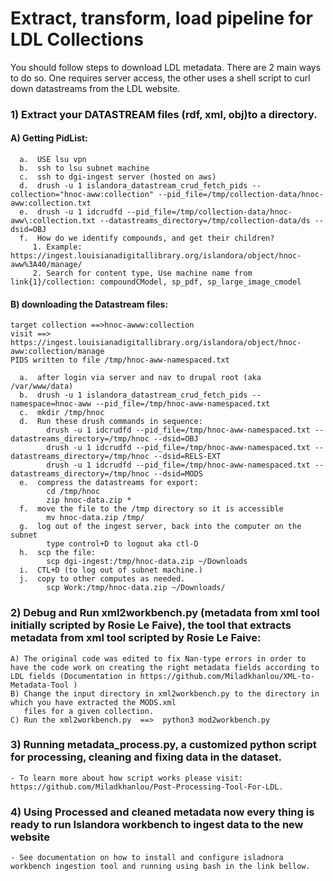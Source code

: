 # Extract, transform, load pipeline for LDL Collections

You should follow steps to download LDL metadata. There are 2 main ways to do so. One requires server access, the other uses a shell script to curl down datastreams from the LDL website.


### 1)  Extract your DATASTREAM files (rdf, xml, obj)to a directory.
####    A) Getting PidList:
      a.  USE lsu vpn
      b.  ssh to lsu subnet machine
      c.  ssh to dgi-ingest server (hosted on aws)
      d.  drush -u 1 islandora_datastream_crud_fetch_pids --collection="hnoc-aww:collection" --pid_file=/tmp/collection-data/hnoc-aww:collection.txt
      e.  drush -u 1 idcrudfd --pid_file=/tmp/collection-data/hnoc-aww\:collection.txt --datastreams_directory=/tmp/collection-data/ds --dsid=OBJ
      f.  How do we identify compounds, and get their children?
         1. Example: https://ingest.louisianadigitallibrary.org/islandora/object/hnoc-aww%3A40/manage/
         2. Search for content type, Use machine name from link{1}/collection: compoundCModel, sp_pdf, sp_large_image_cmodel

####    B) downloading the Datastream files:
    target collection ==>hnoc-awww:collection
    visit ==> https://ingest.louisianadigitallibrary.org/islandora/object/hnoc-aww:collection/manage
    PIDS written to file /tmp/hnoc-aww-namespaced.txt 

      a.  after login via server and nav to drupal root (aka /var/www/data)
      b.  drush -u 1 islandora_datastream_crud_fetch_pids --namespace=hnoc-aww --pid_file=/tmp/hnoc-aww-namespaced.txt
      c.  mkdir /tmp/hnoc
      d.  Run these drush commands in sequence:
            drush -u 1 idcrudfd --pid_file=/tmp/hnoc-aww-namespaced.txt --datastreams_directory=/tmp/hnoc --dsid=OBJ
            drush -u 1 idcrudfd --pid_file=/tmp/hnoc-aww-namespaced.txt --datastreams_directory=/tmp/hnoc --dsid=RELS-EXT
            drush -u 1 idcrudfd --pid_file=/tmp/hnoc-aww-namespaced.txt --datastreams_directory=/tmp/hnoc --dsid=MODS
      e.  compress the datastreams for export:
            cd /tmp/hnoc
            zip hnoc-data.zip *      
      f.  move the file to the /tmp directory so it is accessible
            mv hnoc-data.zip /tmp/
      g.  log out of the ingest server, back into the computer on the subnet
            type control+D to logout aka ctl-D
      h.  scp the file:
            scp dgi-ingest:/tmp/hnoc-data.zip ~/Downloads
      i.  CTL+D (to log out of subnet machine.)
      j.  copy to other computes as needed.   
            scp Work:/tmp/hnoc-data.zip ~/Downloads/  
            
### 2)  Debug and Run xml2workbench.py (metadata from xml tool initially scripted by Rosie Le Faive), the tool that extracts metadata from xml tool scripted by Rosie Le Faive:
    A) The original code was edited to fix Nan-type errors in order to have the code work on creating the right metadata fields according to LDL fields (Documentation in https://github.com/Miladkhanlou/XML-to-Metadata-Tool )
    B) Change the input directory in xml2workbench.py to the directory in which you have extracted the MODS.xml
       files for a given collection.
    C) Run the xml2workbench.py  ==>  python3 mod2workbench.py
    
### 3) Running metadata_process.py, a customized python script for processing, cleaning and fixing data in the dataset.
    - To learn more about how script works please visit: https://github.com/Miladkhanlou/Post-Processing-Tool-For-LDL.
### 4) Using Processed and cleaned metadata now every thing is ready to run Islandora workbench to ingest data to the new website 
    - See documentation on how to install and configure isladnora workbench ingestion tool and running using bash in the link bellow.

